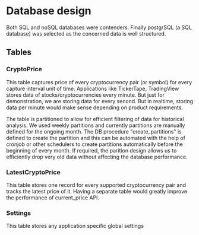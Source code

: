 # Database design

Both SQL and noSQL databases were contenders. Finally postgrSQL (a SQL database) was selected as the concerned data is well structured.

## Tables

### CryptoPrice

This table captures price of every cryptocurrency pair (or symbol) for every capture interval unit of time.
Applications like TickerTape, TradingView stores data of stocks/cryptocurrencies every minute. But just for demonstration, we are storing data for every second. But in realtime, storing data per minute would make sense depending on product requirements.

The table is partitioned to allow for efficient filtering of data for historical analysis. We used weekly partitions and currently partitions are manually defined for the ongoing month. The DB procedure "create_partitions" is defined to create the partition and this can be automated with the help of cronjob or other schedulers to create partitions automatically before the beginning of every month. If required, the parition design allows us to efficiently drop very old data without affecting the database performance.

### LatestCryptoPrice

This table stores one record for every supported cryptocurrency pair and tracks the latest price of it. Having a separate table would greatly improve the performance of current_price API.

### Settings

This table stores any application specific global settings
